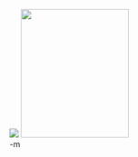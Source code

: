 <a href="http://www.pragprog.com/titles/tpantlr"><img src="http://www.pragprog.com/images/covers/190x228/tpantlr.jpg?1188433102"></a>  <a href="http://generatingparserswithjavacc.com/"><img src="http://generatingparserswithjavacc.com/gpwj_cover_site.jpg" height="228" width="190"></a><br/>
-m